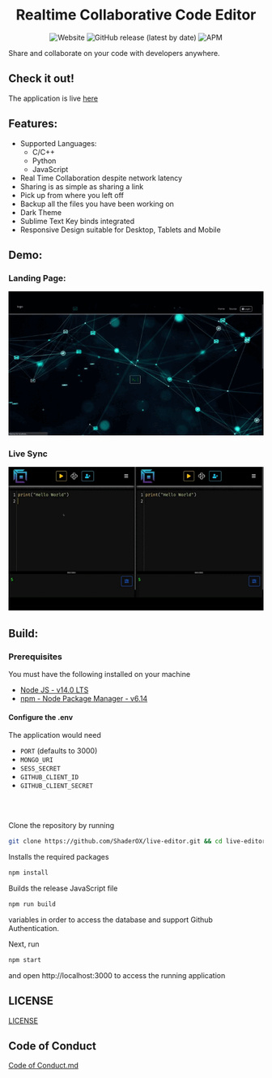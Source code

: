 
<h1 align="center"> Realtime Collaborative Code Editor </h1>


<p align="center">

<img alt="Website" src="https://img.shields.io/website?down_color=red&down_message=offline&style=plastic&up_color=green&up_message=online&url=https%3A%2F%2Fbocks-editor.uaenorth.cloudapp.azure.com%2F">

<img alt="GitHub release (latest by date)" src="https://img.shields.io/github/v/release/ShaderOX/live-editor?style=plastic">

<img alt="APM" src="https://img.shields.io/apm/l/npm?style=plastic">

</p>

Share and collaborate on your code with developers anywhere.

## Check it out!
The application is live [here](https://bocks-editor.uaenorth.cloudapp.azure.com)

## Features:
* Supported Languages: 
    * C/C++
    * Python
    * JavaScript
* Real Time Collaboration despite network latency
* Sharing is as simple as sharing a link
* Pick up from where you left off
* Backup all the files you have been working on
* Dark Theme
* Sublime Text Key binds integrated
* Responsive Design suitable for Desktop, Tablets and Mobile

## Demo:

### Landing Page:
![](./assets/MainPage.gif)

### Live Sync
![](./assets/sync.gif)


## Build:

### Prerequisites 
You must have the following installed on your machine
* [Node JS - v14.0 LTS](https://nodejs.org/en/download/)
* [npm - Node Package Manager - v6.14](https://nodejs.org/en/download/)

#### Configure the .env 
The application would need

* `PORT` (defaults to 3000)  
* `MONGO_URI` 
* `SESS_SECRET`
* `GITHUB_CLIENT_ID` 
* `GITHUB_CLIENT_SECRET` 
<br />
<br />


Clone the repository by running

```bash
git clone https://github.com/ShaderOX/live-editor.git && cd live-editor 
```

Installs the required packages
```bash
npm install 
```

Builds the release JavaScript file
```bash
npm run build
```


variables in order to access the database and support Github Authentication.

Next, run 
```bash
npm start
```
and open http://localhost:3000 to access the running application

## LICENSE
[LICENSE](./LICENSE)

## Code of Conduct 
[Code of Conduct.md](./docs/CODE_OF_CONDUCT.md)
